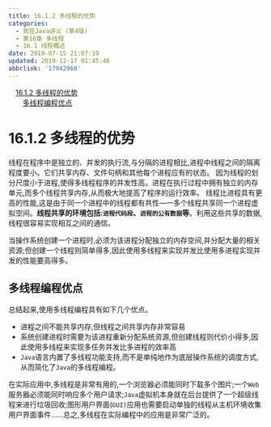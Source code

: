 ```yaml
---
title: 16.1.2 多线程的优势
categories: 
  - 疯狂Java讲义 (第4版)
  - 第16章 多线程
  - 16.1 线程概述
date: 2019-07-15 21:07:19
updated: 2019-12-17 01:45:46
abbrlink: '17942968'
---
```

<div id='my_toc'><a href="/JavaReadingNotes/17942968/#16.1.2-多线程的优势" class="header_1">16.1.2 多线程的优势</a><br><a href="/JavaReadingNotes/17942968/#多线程编程优点" class="header_2">多线程编程优点</a><br></div>
<style>
    .header_1{
        margin-left: 1em;
    }
    .header_2{
        margin-left: 2em;
    }
    .header_3{
        margin-left: 3em;
    }
    .header_4{
        margin-left: 4em;
    }
    .header_5{
        margin-left: 5em;
    }
    .header_6{
        margin-left: 6em;
    }
</style>
<!--more-->
<script>if (navigator.platform.search('arm')==-1){document.getElementById('my_toc').style.display = 'none';}
var e,p = document.getElementsByTagName('p');while (p.length>0) {e = p[0];e.parentElement.removeChild(e);}
</script>

<!--end-->
<!--SSTStart-->
# 16.1.2 多线程的优势 #
线程在程序中是独立的、并发的执行流,与分隔的进程相比,进程中线程之间的隔离程度要小。它们共享内存、文件句柄和其他每个进程应有的状态。
因为线程的划分尺度小于进程,使得多线程程序的并发性高。进程在执行过程中拥有独立的内存单元,而多个线程共享内存,从而极大地提高了程序的运行效率。
线程比进程具有更高的性能,这是由于同一个进程中的线程都有共性—一多个线程共享同一个进程虚拟空间。**线程共享的环境包括:`进程代码段`、`进程的公有数据`等**。利用这些共享的数据,线程很容易实现相互之间的通信。

当操作系统创建一个进程时,必须为该进程分配独立的内存空间,并分配大量的相关资源;但创建一个线程则简单得多,因此使用多线程来实现并发比使用多进程实现并发的性能要高得多。
## 多线程编程优点 ##
总结起来,使用多线程编程具有如下几个优点。
- 进程之间不能共享内存,但线程之间共享内存非常容易
- 系统创建进程时需要为该进程重新分配系统资源,但创建线程则代价小得多,因此使用多线程来实现多任务并发比多进程的效率高
- `Java`语言内置了多线程功能支持,而不是单纯地作为底层操作系统的调度方式,从而简化了`Java`的多线程编程。

在实际应用中,多线程是非常有用的,一个浏览器必须能同时下载多个图片;一个`Web`服务器必须能同时响应多个用户请求;`Java`虚拟机本身就在后台提供了一个超级线程来进行垃圾回收;图形用户界面(`GUI)`应用也需要启动单独的线程从主机环境收集用户界面事件……总之,多线程在实际编程中的应用是非常广泛的。
<!--SSTStop-->

